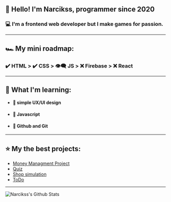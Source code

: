 ## 🤵 Hello! I'm Narcikss, programmer since 2020

### 💻 I'm a frontend web developer but I make games for passion.

---

## 🏎 My mini roadmap:
### ✔️ HTML > ✔️ CSS > 👁‍🗨 JS > ❌ Firebase > ❌ React

---

## 📒 What I'm learning:
- #### 🔰 simple UX/UI design
- #### 🔰 Javascript
- #### 🔰 Github and Git

---

## ⭐️ My the best projects:
- <a href="https://github.com/Narcikss/Money-Managment-Project">Money Managment Project</a>
- <a href="https://github.com/Narcikss/Quiz">Quiz</a>
- <a href="https://github.com/Narcikss/Shop-simulation">Shop simulation</a>
- <a href="https://github.com/Narcikss/NewToDo">ToDo</a>

---

<img align="left" alt="Narcikss's Github Stats" src="https://github-readme-stats.vercel.app/api?username=Narcikss&theme=radical" />
